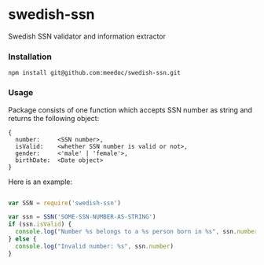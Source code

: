 # swedish-ssn

Swedish SSN validator and information extractor

### Installation

```
npm install git@github.com:meedoc/swedish-ssn.git
```

### Usage

Package consists of one function which accepts SSN number as string and returns the following object:

```
{
  number:     <SSN number>,
  isValid:    <whether SSN number is valid or not>,
  gender:     <'male' | 'female'>,
  birthDate:  <Date object>
}
```

Here is an example:

```javascript

var SSN = require('swedish-ssn')

var ssn = SSN('SOME-SSN-NUMBER-AS-STRING')
if (ssn.isValid) {
  console.log("Number %s belongs to a %s person born in %s", ssn.number, ssn.gender, ssn.birthDate)
} else {
  console.log("Invalid number: %s", ssn.number)
}
```

